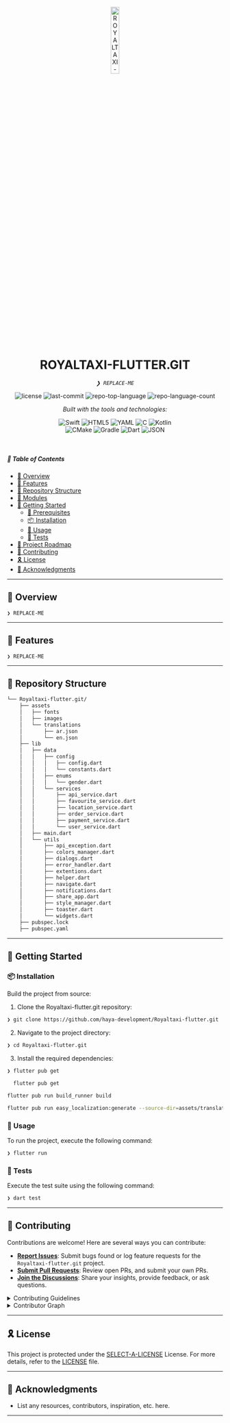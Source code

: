 <p align="center">
  <img src="https://img.icons8.com/?size=512&id=55494&format=png" width="20%" alt="ROYALTAXI-FLUTTER.GIT-logo">
</p>
<p align="center">
    <h1 align="center">ROYALTAXI-FLUTTER.GIT</h1>
</p>
<p align="center">
    <em><code>❯ REPLACE-ME</code></em>
</p>
<p align="center">
	<img src="https://img.shields.io/github/license/haya-development/Royaltaxi-flutter.git?style=flat&logo=opensourceinitiative&logoColor=white&color=0080ff" alt="license">
	<img src="https://img.shields.io/github/last-commit/haya-development/Royaltaxi-flutter.git?style=flat&logo=git&logoColor=white&color=0080ff" alt="last-commit">
	<img src="https://img.shields.io/github/languages/top/haya-development/Royaltaxi-flutter.git?style=flat&color=0080ff" alt="repo-top-language">
	<img src="https://img.shields.io/github/languages/count/haya-development/Royaltaxi-flutter.git?style=flat&color=0080ff" alt="repo-language-count">
</p>
<p align="center">
		<em>Built with the tools and technologies:</em>
</p>
<p align="center">
	<img src="https://img.shields.io/badge/Swift-F05138.svg?style=flat&logo=Swift&logoColor=white" alt="Swift">
	<img src="https://img.shields.io/badge/HTML5-E34F26.svg?style=flat&logo=HTML5&logoColor=white" alt="HTML5">
	<img src="https://img.shields.io/badge/YAML-CB171E.svg?style=flat&logo=YAML&logoColor=white" alt="YAML">
	<img src="https://img.shields.io/badge/C-A8B9CC.svg?style=flat&logo=C&logoColor=black" alt="C">
	<img src="https://img.shields.io/badge/Kotlin-7F52FF.svg?style=flat&logo=Kotlin&logoColor=white" alt="Kotlin">
	<br>
	<img src="https://img.shields.io/badge/CMake-064F8C.svg?style=flat&logo=CMake&logoColor=white" alt="CMake">
	<img src="https://img.shields.io/badge/Gradle-02303A.svg?style=flat&logo=Gradle&logoColor=white" alt="Gradle">
	<img src="https://img.shields.io/badge/Dart-0175C2.svg?style=flat&logo=Dart&logoColor=white" alt="Dart">
	<img src="https://img.shields.io/badge/JSON-000000.svg?style=flat&logo=JSON&logoColor=white" alt="JSON">
</p>

<br>

##### 🔗 Table of Contents

- [📍 Overview](#-overview)
- [👾 Features](#-features)
- [📂 Repository Structure](#-repository-structure)
- [🧩 Modules](#-modules)
- [🚀 Getting Started](#-getting-started)
    - [🔖 Prerequisites](#-prerequisites)
    - [📦 Installation](#-installation)
    - [🤖 Usage](#-usage)
    - [🧪 Tests](#-tests)
- [📌 Project Roadmap](#-project-roadmap)
- [🤝 Contributing](#-contributing)
- [🎗 License](#-license)
- [🙌 Acknowledgments](#-acknowledgments)

---

## 📍 Overview

<code>❯ REPLACE-ME</code>

---

## 👾 Features

<code>❯ REPLACE-ME</code>

---

## 📂 Repository Structure

```sh
└── Royaltaxi-flutter.git/
    ├── assets
    │   ├── fonts
    │   ├── images
    │   └── translations
    │       ├── ar.json
    │       └── en.json
    ├── lib
    │   ├── data
    │   │   ├── config
    │   │   │   ├── config.dart
    │   │   │   └── constants.dart
    │   │   ├── enums
    │   │   │   └── gender.dart
    │   │   └── services
    │   │       ├── api_service.dart
    │   │       ├── favourite_service.dart
    │   │       ├── location_service.dart
    │   │       ├── order_service.dart
    │   │       ├── payment_service.dart
    │   │       └── user_service.dart
    │   ├── main.dart
    │   └── utils
    │       ├── api_exception.dart
    │       ├── colors_manager.dart
    │       ├── dialogs.dart
    │       ├── error_handler.dart
    │       ├── extentions.dart
    │       ├── helper.dart
    │       ├── navigate.dart
    │       ├── notifications.dart
    │       ├── share_app.dart
    │       ├── style_manager.dart
    │       ├── toaster.dart
    │       └── widgets.dart
    ├── pubspec.lock
    ├── pubspec.yaml

```

---

## 🚀 Getting Started

### 📦 Installation

Build the project from source:

1. Clone the Royaltaxi-flutter.git repository:
```sh
❯ git clone https://github.com/haya-development/Royaltaxi-flutter.git
```

2. Navigate to the project directory:
```sh
❯ cd Royaltaxi-flutter.git
```

3. Install the required dependencies:
```sh
❯ flutter pub get
```

 ```bash
   flutter pub get
   ```


   ```bash
   flutter pub run build_runner build
   ```


   ```bash
   flutter pub run easy_localization:generate --source-dir=assets/translations --format=keys
   ```

### 🤖 Usage

To run the project, execute the following command:

```sh
❯ flutter run
```

### 🧪 Tests

Execute the test suite using the following command:

```sh
❯ dart test
```

---


## 🤝 Contributing

Contributions are welcome! Here are several ways you can contribute:

- **[Report Issues](https://github.com/haya-development/Royaltaxi-flutter.git/issues)**: Submit bugs found or log feature requests for the `Royaltaxi-flutter.git` project.
- **[Submit Pull Requests](https://github.com/haya-development/Royaltaxi-flutter.git/blob/main/CONTRIBUTING.md)**: Review open PRs, and submit your own PRs.
- **[Join the Discussions](https://github.com/haya-development/Royaltaxi-flutter.git/discussions)**: Share your insights, provide feedback, or ask questions.

<details closed>
<summary>Contributing Guidelines</summary>

1. **Fork the Repository**: Start by forking the project repository to your github account.
2. **Clone Locally**: Clone the forked repository to your local machine using a git client.
   ```sh
   git clone https://github.com/haya-development/Royaltaxi-flutter.git
   ```
3. **Create a New Branch**: Always work on a new branch, giving it a descriptive name.
   ```sh
   git checkout -b new-feature-x
   ```
4. **Make Your Changes**: Develop and test your changes locally.
5. **Commit Your Changes**: Commit with a clear message describing your updates.
   ```sh
   git commit -m 'Implemented new feature x.'
   ```
6. **Push to github**: Push the changes to your forked repository.
   ```sh
   git push origin new-feature-x
   ```
7. **Submit a Pull Request**: Create a PR against the original project repository. Clearly describe the changes and their motivations.
8. **Review**: Once your PR is reviewed and approved, it will be merged into the main branch. Congratulations on your contribution!
</details>

<details closed>
<summary>Contributor Graph</summary>
<br>
<p align="left">
   <a href="https://github.com{/haya-development/Royaltaxi-flutter.git/}graphs/contributors">
      <img src="https://contrib.rocks/image?repo=haya-development/Royaltaxi-flutter.git">
   </a>
</p>
</details>

---

## 🎗 License

This project is protected under the [SELECT-A-LICENSE](https://choosealicense.com/licenses) License. For more details, refer to the [LICENSE](https://choosealicense.com/licenses/) file.

---

## 🙌 Acknowledgments

- List any resources, contributors, inspiration, etc. here.

---